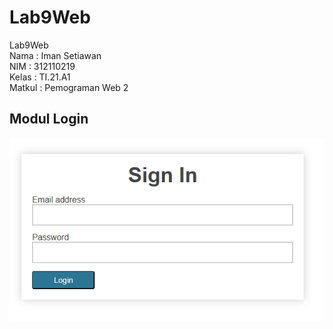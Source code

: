 # Lab9Web
Lab9Web\
Nama : Iman Setiawan\
NIM : 312110219\
Kelas : TI.21.A1\
Matkul : Pemograman Web 2

## Modul Login
![Latihan API 2](ss/ss1111.png)

